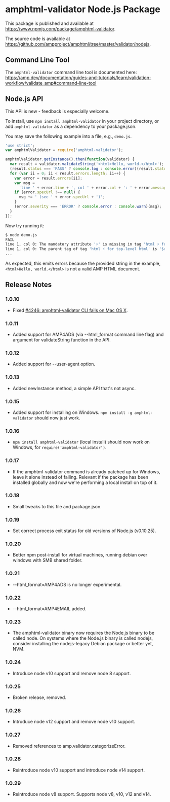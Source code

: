 # amphtml-validator Node.js Package

This package is published and available at
https://www.npmjs.com/package/amphtml-validator.

The source code is available at
https://github.com/ampproject/amphtml/tree/master/validator/nodejs.

## Command Line Tool

The `amphtml-validator` command line tool is documented here:
https://amp.dev/documentation/guides-and-tutorials/learn/validation-workflow/validate_amp#command-line-tool

## Node.js API

This API is new - feedback is especially welcome.

To install, use `npm install amphtml-validator` in your project directory, or
add `amphtml-validator` as a dependency to your package.json.

You may save the following example into a file, e.g., `demo.js`.

```js
'use strict';
var amphtmlValidator = require('amphtml-validator');

amphtmlValidator.getInstance().then(function(validator) {
  var result = validator.validateString('<html>Hello, world.</html>');
  (result.status === 'PASS' ? console.log : console.error)(result.status);
  for (var ii = 0; ii < result.errors.length; ii++) {
    var error = result.errors[ii];
    var msg =
      'line ' + error.line + ', col ' + error.col + ': ' + error.message;
    if (error.specUrl !== null) {
      msg += ' (see ' + error.specUrl + ')';
    }
    (error.severity === 'ERROR' ? console.error : console.warn)(msg);
  }
});
```

Now try running it:

```sh
$ node demo.js
FAIL
line 1, col 0: The mandatory attribute '⚡' is missing in tag 'html ⚡ for top-level html'. (see https://amp.dev/documentation/guides-and-tutorials/learn/spec/amphtml#required-markup)
line 1, col 0: The parent tag of tag 'html ⚡ for top-level html' is '$root', but it can only be '!doctype'. (see https://amp.dev/documentation/guides-and-tutorials/learn/spec/amphtml.html#required-markup)
...
```

As expected, this emits errors because the provided string in the example,
`<html>Hello, world.</html>` is not a valid AMP HTML document.

## Release Notes

### 1.0.10

- Fixed
  [#4246: amphtml-validator CLI fails on Mac OS X](https://github.com/ampproject/amphtml/issues/4246).

### 1.0.11

- Added support for AMP4ADS (via --html_format command line flag) and argument
  for validateString function in the API.

### 1.0.12

- Added support for --user-agent option.

### 1.0.13

- Added newInstance method, a simple API that's not async.

### 1.0.15

- Added support for installing on Windows. `npm install -g amphtml-validator`
  should now just work.

### 1.0.16

- `npm install amphtml-validator` (local install) should now work on Windows,
  for `require('amphtml-validator')`.

### 1.0.17

- If the amphtml-validator command is already patched up for Windows, leave it
  alone instead of failing. Relevant if the package has been installed globally
  and now we're performing a local install on top of it.

### 1.0.18

- Small tweaks to this file and package.json.

### 1.0.19

- Set correct process exit status for old versions of Node.js (v0.10.25).

### 1.0.20

- Better npm post-install for virtual machines, running debian over windows with
  SMB shared folder.

### 1.0.21

- --html_format=AMP4ADS is no longer experimental.

### 1.0.22

- --html_format=AMP4EMAIL added.

### 1.0.23

- The amphtml-validator binary now requires the Node.js binary to be called
  node. On systems where the Node.js binary is called nodejs, consider
  installing the nodejs-legacy Debian package or better yet, NVM.

### 1.0.24

- Introduce node v10 support and remove node 8 support.

### 1.0.25

- Broken release, removed.

### 1.0.26

- Introduce node v12 support and remove node v10 support.

### 1.0.27

- Removed references to amp.validator.categorizeError.

### 1.0.28

- Reintroduce node v10 support and introduce node v14 support.

### 1.0.29

- Reintroduce node v8 support. Supports node v8, v10, v12 and v14.
